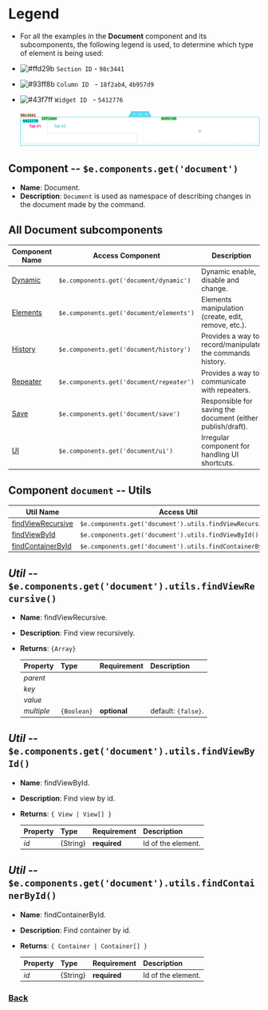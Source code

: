 # Legend
* For all the examples in the __Document__ component and its subcomponents, the following legend is used, to determine which type of element is being used:
- ![#ffd29b](https://via.placeholder.com/15/ffd29b/000000?text=+)  `Section ID` - `98c3441`
- ![#93ff8b](https://via.placeholder.com/15/93ff8b/000000?text=+) `Column ID` &nbsp;&nbsp;- `18f2ab4`, `4b957d9`
- ![#43f7ff](https://via.placeholder.com/15/43f7ff/000000?text=+)  `Widget ID` &nbsp;&nbsp;- `5412776`

  ![legend-section-widget-tabs](_images/legend-section-widget-tabs.png)

## Component -- `$e.components.get('document')`

* **Name**: Document.
* **Description**: `Document` is used as namespace of describing changes in the document made by the command.

## All **Document** subcomponents
| Component Name                 | Access Component                         | Description
|--------------------------------|------------------------------------------|-----------------------
| [Dynamic](dynamic/readme.md)   | `$e.components.get('document/dynamic')`  | Dynamic enable, disable and change.
| [Elements](elements/readme.md) | `$e.components.get('document/elements')` | Elements manipulation (create, edit, remove, etc.).
| [History](history/readme.md)   | `$e.components.get('document/history')`  | Provides a way to record/manipulate the commands history.
| [Repeater](repeater/readme.md) | `$e.components.get('document/repeater')` | Provides a way to communicate with repeaters.
| [Save](save/readme.md)         | `$e.components.get('document/save')`     | Responsible for saving the document (either publish/draft).
| [UI](ui/readme.md)             | `$e.components.get('document/ui')`       | Irregular component for handling UI shortcuts.

## Component `document` -- Utils
| Util Name                                                                 | Access Util                                               
|---------------------------------------------------------------------------|-----------------------------------------------------------|
| [findViewRecursive](#util----ecomponentsgetdocumentutilsfindviewrecursive)| `$e.components.get('document').utils.findViewRecursive()` |
| [findViewById](#util----ecomponentsgetdocumentutilsfindviewbyid)          | `$e.components.get('document').utils.findViewById()`      |
| [findContainerById](#util----ecomponentsgetdocumentutilsfindcontainerbyid)| `$e.components.get('document').utils.findContainerById()` |

## _Util_ -- `$e.components.get('document').utils.findViewRecursive()`
* **Name**: findViewRecursive.
* **Description**: Find view recursively.
* **Returns**: `{Array}`

   | Property     | Type                  | Requirement   | Description |
   |---           |---                    |---            |---          |
   | _parent_     |
   | _key_        |
   | _value_      |
   | _multiple_   | `{Boolean}`           | **optional**  | default: `{false}`.

## _Util_ -- `$e.components.get('document').utils.findViewById()`
* **Name**: findViewById.
* **Description**: Find view by id.
* **Returns**: `{ View | View[] }`

  | Property     | Type                  | Requirement   | Description |
   |---           |---                    |---            |---         |
   | _id_         | {String}              | **required**  | Id of the element.

## _Util_ -- `$e.components.get('document').utils.findContainerById()`
*  **Name**: findContainerById.
*  **Description**: Find container by id.
*  **Returns**: `{ Container | Container[] }`

   | Property     | Type                  | Requirement   | Description |
   |---           |---                    |---            |---         |
   | _id_         | {String}              | **required**  | Id of the element.


### [Back](../readme.md) 
